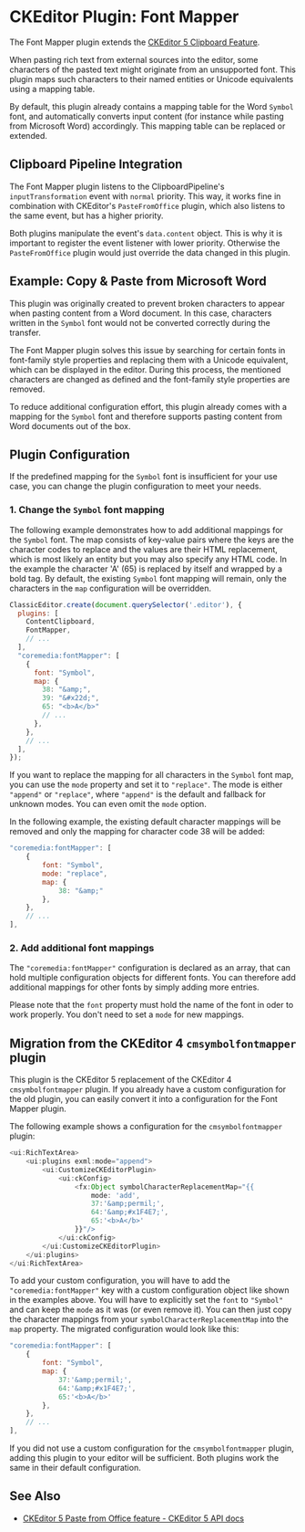 # CKEditor Plugin: Font Mapper

The Font Mapper plugin extends the
[CKEditor 5 Clipboard Feature][cke5:docs:clipboard:feature].

When pasting rich text from external sources into the editor, some characters of
the pasted text might originate from an unsupported font. This plugin maps such
characters to their named entities or Unicode equivalents using a mapping table.

By default, this plugin already contains a mapping table for the Word `Symbol` font, and automatically
converts input content (for instance while pasting from Microsoft Word) accordingly.
This mapping table can be replaced or extended.


## Clipboard Pipeline Integration

The Font Mapper plugin listens to the ClipboardPipeline's `inputTransformation` event with `normal` priority. This way, it works fine in combination with CKEditor's `PasteFromOffice` plugin, which also listens to the same event, but has a higher priority.

Both plugins manipulate the event's `data.content` object. This is why it is important to register the event listener with lower priority. Otherwise the `PasteFromOffice` plugin would just override the data changed in this plugin.


## Example: Copy & Paste from Microsoft Word

This plugin was originally created to prevent broken characters to appear when pasting content from a Word document. In this case, characters written in the `Symbol` font would not be converted correctly during the transfer.

The Font Mapper plugin solves this issue by searching for certain fonts in font-family style properties and
replacing them with a Unicode equivalent, which can be displayed in the editor. During this process, the mentioned characters are changed as defined and the font-family style properties are removed.

To reduce additional configuration effort, this plugin already comes with a mapping for the `Symbol` font and therefore supports pasting content from Word documents out of the box.


## Plugin Configuration

If the predefined mapping for the `Symbol` font is insufficient for your use case, you can change the
plugin configuration to meet your needs. 

### 1. Change the `Symbol` font mapping

The following example demonstrates how to add additional mappings for the `Symbol` font. The map consists of key-value pairs where the keys are the character codes to replace and the values are their HTML replacement, which is most likely an entity but you may also specify any HTML code. In the example the character 'A' (65) is replaced by itself and wrapped by a bold tag. By default, the existing `Symbol` font mapping will remain, only the characters in the `map` configuration will be overridden.

```javascript
ClassicEditor.create(document.querySelector('.editor'), {
  plugins: [
    ContentClipboard,
    FontMapper,
    // ...
  ],
  "coremedia:fontMapper": [
    {
      font: "Symbol",
      map: {
        38: "&amp;",
        39: "&#x22d;",
        65: "<b>A</b>"
        // ...
      },
    },
    // ...
  ],
});
```
If you want to replace the mapping for all characters in the `Symbol` font map, you can use the `mode` property and set it to `"replace"`. The mode is either `"append"` or `"replace"`, where `"append"` is the default and fallback for unknown modes. You can even omit the `mode` option.

In the following example, the existing default character mappings will be removed and only the mapping for character code 38 will be added:


```javascript
"coremedia:fontMapper": [
    {
        font: "Symbol",
        mode: "replace",
        map: {
            38: "&amp;"
        },
    },
    // ...
],
```

### 2. Add additional font mappings

The `"coremedia:fontMapper"` configuration is declared as an array, that can hold multiple configuration objects for different fonts.
You can therefore add additional mappings for other fonts by simply adding more entries. 

Please note that the `font` property must hold the name of the font in oder to work properly. You don't need to set a `mode` for new mappings.

## Migration from the CKEditor 4 `cmsymbolfontmapper` plugin

This plugin is the CKEditor 5 replacement of the CKEditor 4 `cmsymbolfontmapper` plugin. If you already have a custom configuration for the old plugin, you can easily convert it into a configuration for the Font Mapper plugin.

The following example shows a configuration for the `cmsymbolfontmapper` plugin:

```javascript
<ui:RichTextArea>
    <ui:plugins exml:mode="append">
        <ui:CustomizeCKEditorPlugin>
            <ui:ckConfig>
                <fx:Object symbolCharacterReplacementMap="{{
                    mode: 'add',
                    37:'&amp;permil;',
                    64:'&amp;#x1F4E7;',
                    65:'<b>A</b>'
                }}"/>
            </ui:ckConfig>
        </ui:CustomizeCKEditorPlugin>
    </ui:plugins>
</ui:RichTextArea>
```

To add your custom configuration, you will have to add the `"coremedia:fontMapper"` key with a custom configuration object like shown in the examples above. You will have to explicitly set the `font` to `"Symbol"` and can keep the `mode` as it was (or even remove it). You can then just copy the character mappings from your `symbolCharacterReplacementMap` into the `map` property. The migrated configuration would look like this:

```javascript
"coremedia:fontMapper": [
    {
        font: "Symbol",
        map: {
            37:'&amp;permil;',
            64:'&amp;#x1F4E7;',
            65:'<b>A</b>'
        },
    },
    // ...
],
```


If you did not use a custom configuration for the `cmsymbolfontmapper` plugin, adding this plugin to your editor will be sufficient. Both plugins work the same in their default configuration.

## See Also

* [CKEditor 5 Paste from Office feature - CKEditor 5 API docs](https://ckeditor.com/docs/ckeditor5/latest/api/paste-from-office.html)

 [cke5:docs:clipboard:feature]: <https://ckeditor.com/docs/ckeditor5/latest/framework/guides/deep-dive/clipboard.html> "Clipboard - CKEditor 5 Documentation"
